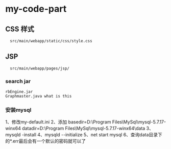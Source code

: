 # my-code-part

## CSS 样式
`````
  src/main/webapp/static/css/style.css
`````

## JSP 
`````
  src/main/webapp/pages/jsp/
`````

### search jar 
````
rbEngine.jar
Graphmaster.java what is this 
````

### 安装mysql
1、修改my-default.ini
2、添加
	basedir=D:\Program Files\MySql\mysql-5.7.17-winx64
	datadir=D:\Program Files\MySql\mysql-5.7.17-winx64\data
3、mysqld -install
4、mysqld --initialize 
5、net start mysql
6、查询data目录下的*.err最后会有一个默认的密码就可以了

